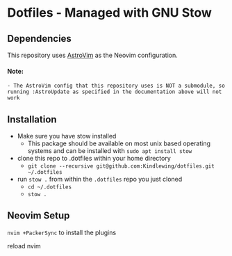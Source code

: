 # Dotfiles - Managed with GNU Stow

## Dependencies
This repository uses [AstroVim](https://github.com/kabinspace/AstroVim) as the Neovim configuration.

#### Note:
    - The AstroVim config that this repository uses is NOT a submodule, so running :AstroUpdate as specified in the documentation above will not work 
## Installation
- Make sure you have stow installed
  - This package should be available on most unix based operating systems and can be installed with `sudo apt install stow`
- clone this repo to .dotfiles within your home directory
  - `git clone --recursive git@github.com:Kindlewing/dotfiles.git ~/.dotfiles`
- run `stow .` from within the `.dotfiles` repo you just cloned
  - `cd ~/.dotfiles`
  - `stow .`

## Neovim Setup
`nvim +PackerSync` to install the plugins

reload nvim 
